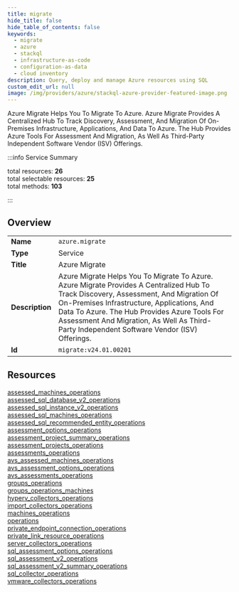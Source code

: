 ```yaml
---
title: migrate
hide_title: false
hide_table_of_contents: false
keywords:
  - migrate
  - azure
  - stackql
  - infrastructure-as-code
  - configuration-as-data
  - cloud inventory
description: Query, deploy and manage Azure resources using SQL
custom_edit_url: null
image: /img/providers/azure/stackql-azure-provider-featured-image.png
---
```

Azure Migrate Helps You To Migrate To Azure. Azure Migrate Provides A Centralized Hub To Track Discovery, Assessment, And Migration Of On-Premises Infrastructure, Applications, And Data To Azure. The Hub Provides Azure Tools For Assessment And Migration, As Well As Third-Party Independent Software Vendor (ISV) Offerings.  
    
:::info Service Summary

<div class="row">
<div class="providerDocColumn">
<span>total resources:&nbsp;<b>26</b></span><br />
<span>total selectable resources:&nbsp;<b>25</b></span><br />
<span>total methods:&nbsp;<b>103</b></span><br />
</div>
</div>

:::

## Overview
<table><tbody>
<tr><td><b>Name</b></td><td><code>azure.migrate</code></td></tr>
<tr><td><b>Type</b></td><td>Service</td></tr>
<tr><td><b>Title</b></td><td>Azure Migrate</td></tr>
<tr><td><b>Description</b></td><td>Azure Migrate Helps You To Migrate To Azure. Azure Migrate Provides A Centralized Hub To Track Discovery, Assessment, And Migration Of On-Premises Infrastructure, Applications, And Data To Azure. The Hub Provides Azure Tools For Assessment And Migration, As Well As Third-Party Independent Software Vendor (ISV) Offerings.</td></tr>
<tr><td><b>Id</b></td><td><code>migrate:v24.01.00201</code></td></tr>
</tbody></table>

## Resources
<div class="row">
<div class="providerDocColumn">
<a href="/providers/azure/migrate/assessed_machines_operations/">assessed_machines_operations</a><br />
<a href="/providers/azure/migrate/assessed_sql_database_v2_operations/">assessed_sql_database_v2_operations</a><br />
<a href="/providers/azure/migrate/assessed_sql_instance_v2_operations/">assessed_sql_instance_v2_operations</a><br />
<a href="/providers/azure/migrate/assessed_sql_machines_operations/">assessed_sql_machines_operations</a><br />
<a href="/providers/azure/migrate/assessed_sql_recommended_entity_operations/">assessed_sql_recommended_entity_operations</a><br />
<a href="/providers/azure/migrate/assessment_options_operations/">assessment_options_operations</a><br />
<a href="/providers/azure/migrate/assessment_project_summary_operations/">assessment_project_summary_operations</a><br />
<a href="/providers/azure/migrate/assessment_projects_operations/">assessment_projects_operations</a><br />
<a href="/providers/azure/migrate/assessments_operations/">assessments_operations</a><br />
<a href="/providers/azure/migrate/avs_assessed_machines_operations/">avs_assessed_machines_operations</a><br />
<a href="/providers/azure/migrate/avs_assessment_options_operations/">avs_assessment_options_operations</a><br />
<a href="/providers/azure/migrate/avs_assessments_operations/">avs_assessments_operations</a><br />
<a href="/providers/azure/migrate/groups_operations/">groups_operations</a><br />
</div>
<div class="providerDocColumn">
<a href="/providers/azure/migrate/groups_operations_machines/">groups_operations_machines</a><br />
<a href="/providers/azure/migrate/hyperv_collectors_operations/">hyperv_collectors_operations</a><br />
<a href="/providers/azure/migrate/import_collectors_operations/">import_collectors_operations</a><br />
<a href="/providers/azure/migrate/machines_operations/">machines_operations</a><br />
<a href="/providers/azure/migrate/operations/">operations</a><br />
<a href="/providers/azure/migrate/private_endpoint_connection_operations/">private_endpoint_connection_operations</a><br />
<a href="/providers/azure/migrate/private_link_resource_operations/">private_link_resource_operations</a><br />
<a href="/providers/azure/migrate/server_collectors_operations/">server_collectors_operations</a><br />
<a href="/providers/azure/migrate/sql_assessment_options_operations/">sql_assessment_options_operations</a><br />
<a href="/providers/azure/migrate/sql_assessment_v2_operations/">sql_assessment_v2_operations</a><br />
<a href="/providers/azure/migrate/sql_assessment_v2_summary_operations/">sql_assessment_v2_summary_operations</a><br />
<a href="/providers/azure/migrate/sql_collector_operations/">sql_collector_operations</a><br />
<a href="/providers/azure/migrate/vmware_collectors_operations/">vmware_collectors_operations</a><br />
</div>
</div>
